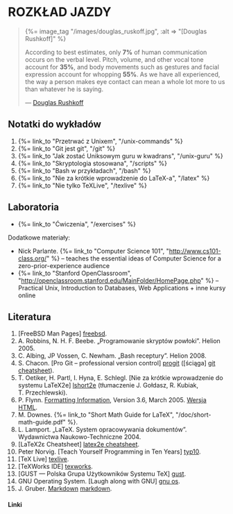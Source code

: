 # ROZKŁAD JAZDY

<blockquote>
  {%= image_tag "/images/douglas_ruskoff.jpg", :alt => "[Douglas Rushkoff]" %}
  <p>
   According to best estimates, only <b>7%</b>
   of human communication occurs on the verbal level.
   Pitch, volume, and other vocal tone account for <b>35%</b>,
   and body movements such as gestures and facial expression
   account for whopping <b>55%</b>. As we have all experienced, the
   way a person makes eye contact can mean a whole lot
   more to us than whatever he is saying.
  </p>
  <p class="author">— <a href="http://www.rushkoff.com/blog/">Douglas Rushkoff</a></p>
</blockquote>

## Notatki do wykładów

1. {%= link_to "Przetrwać z Unixem", "/unix-commands" %}
1. {%= link_to "Git jest git", "/git" %}
1. {%= link_to "Jak zostać Uniksowym guru w kwadrans", "/unix-guru" %}
1. {%= link_to "Skryptologia stosowana", "/scripts" %}
1. {%= link_to "Bash w przykładach", "/bash" %}
1. {%= link_to "Nie za krótkie wprowadzenie do LaTeX-a", "/latex" %}
1. {%= link_to "Nie tylko TeXLive", "/texlive" %}


## Laboratoria

* {%= link_to "Ćwiczenia", "/exercises" %}

Dodatkowe materiały:

* Nick Parlante.
  {%= link_to "Computer Science 101", "http://www.cs101-class.org/" %} –
  teaches the essential ideas of Computer Science for a zero-prior-experience audience
* {%= link_to "Stanford OpenClassroom", "http://openclassroom.stanford.edu/MainFolder/HomePage.php" %} –
  Practical Unix, Introduction to Databases, Web Applications + inne kursy online


## Literatura

1. [FreeBSD Man Pages] [freebsd].
1. A. Robbins, N. H. F. Beebe. „Programowanie skryptów powłoki”. Helion 2005.
1. C. Albing, JP Vossen, C. Newham. „Bash receptury”. Helion 2008.
1. S. Chacon. [Pro Git – professional version control] [progit]
   ([ściąga] [git cheatsheet]).
1. T. Oetiker, H. Partl, I. Hyna, E. Schlegl.
   [Nie za krótkie wprowadzenie do systemu LaTeX2e] [lshort2e]
   (tłumaczenie J. Gołdasz, R. Kubiak, T. Przechlewski).
1. P. Flynn.
   [Formatting Information](http://www.ctan.org/tex-archive/info/beginlatex/),
   Version 3.6, March 2005.
   [Wersja HTML](http://www.tex.ac.uk/tex-archive/info/beginlatex/html/).
1. M. Downes. {%= link_to "Short Math Guide for LaTeX", "/doc/short-math-guide.pdf" %}.
1. L. Lamport. „LaTeX. System opracowywania dokumentów”. Wydawnictwa Naukowo-Techniczne 2004.
1. [LaTeX2ε Cheatsheet] [latex2e cheatsheet].
1. Peter Norvig. [Teach Yourself Programming in Ten Years] [typ10].
1. [TeX Live] [texlive].
1. [TeXWorks IDE] [texworks].
1. [GUST — Polska Grupa Użytkowników Systemu TeX] [gust].
1. GNU Operating System. [Laugh along with GNU] [gnu os].
1. J. Gruber. [Markdown] [markdown].


#### Linki

[freebsd]: http://www.freebsd.org/cgi/man.cgi "FreeBSD Man Pages: Index Page"
[lshort2e]: ftp://ftp.gust.org.pl/pub/CTAN/info/lshort/polish/lshort2e.pdf "Wprowadzenie do systemu LaTeX2e"
[gnu os]: http://www.gnu.org/fun/fun.html "Laugh along with GNU - GNU Project - Free Software Foundation (FSF)"
[progit]: http://progit.org/book/ "Pro Git – professional version control"
[git cheatsheet]: http://blog.fournova.com/2011/06/git-cheat-sheet/ "Git cheatsheet | fournova"
[markdown]: http://daringfireball.net/projects/markdown/ "Daring Fireball: Markdown"
[texlive]: http://www.tug.org/texlive/ "TeX Live"
[texworks]: http://www.tug.org/texworks/ "TeXworks: lowering the entry barrier to the TeX world"
[gust]: http://www.gust.org.pl/ "Grupa Użytkowników Systemu TeX"
[typ10]: http://norvig.com/21-days.html "Teach Yourself Programming in Ten Years"
[latex2e cheatsheet]: http://stdout.org/~winston/latex/latexsheet.pdf "LaTeX2ε Cheat Sheet"
